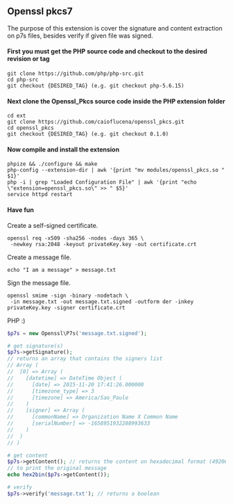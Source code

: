 ## Openssl pkcs7

The purpose of this extension is cover the signature and content extraction on p7s files, besides verify if given file was signed.

#### First you must get the PHP source code and checkout to the desired revision or tag
    git clone https://github.com/php/php-src.git
    cd php-src
    git checkout {DESIRED_TAG} (e.g. git checkout php-5.6.15)

#### Next clone the Openssl_Pkcs source code inside the PHP extension folder
    cd ext
    git clone https://github.com/caioflucena/openssl_pkcs.git
    cd openssl_pkcs
    git checkout {DESIRED_TAG} (e.g. git checkout 0.1.0)

#### Now compile and install the extension

    phpize && ./configure && make
    php-config --extension-dir | awk '{print "mv modules/openssl_pkcs.so " $1}'
    php -i | grep "Loaded Configuration File" | awk '{print "echo \"extension=openssl_pkcs.so\" >> " $5}'
    service httpd restart

#### Have fun

Create a self-signed certificate.
```
openssl req -x509 -sha256 -nodes -days 365 \
 -newkey rsa:2048 -keyout privateKey.key -out certificate.crt
```
Create a message file.
```
echo "I am a message" > message.txt
```
Sign the message file.
```
openssl smime -sign -binary -nodetach \
 -in message.txt -out message.txt.signed -outform der -inkey privateKey.key -signer certificate.crt
```
PHP :)
```php
$p7s = new Openssl\P7s('message.txt.signed');

# get signature(s)
$p7s->getSignature();
// returns an array that contains the signers list
// Array (
//  [0] => Array (
//    [datetime] => DateTime Object (
//      [date] => 2015-11-20 17:41:26.000000
//      [timezone_type] => 3
//      [timezone] => America/Sao_Paulo
//    )
//    [signer] => Array (
//      [commonName] => Organization Name X Common Name
//      [serialNumber] => -1658951932288993633
//    )
//  )
// )

# get content
$p7s->getContent(); // returns the content on hexadecimal format (4920616d2061206d6573736167650a)
// to print the original message
echo hex2bin($p7s->getContent());

# verify
$p7s->verify('message.txt'); // returns a boolean
```
